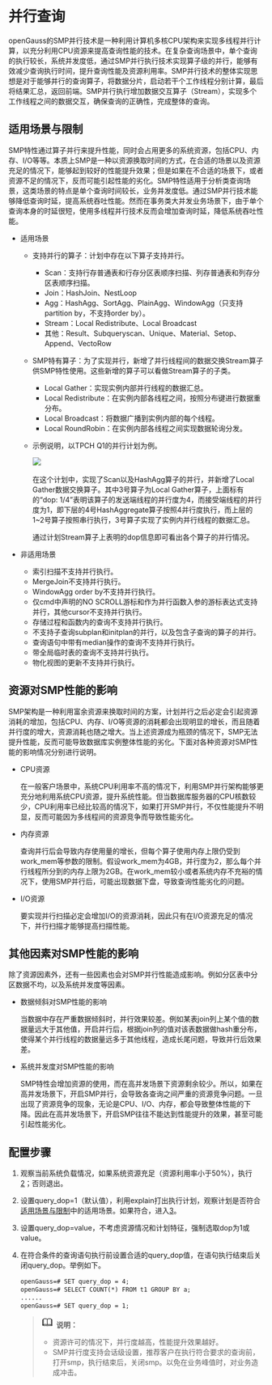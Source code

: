 # 并行查询

openGauss的SMP并行技术是一种利用计算机多核CPU架构来实现多线程并行计算，以充分利用CPU资源来提高查询性能的技术。在复杂查询场景中，单个查询的执行较长，系统并发度低，通过SMP并行执行技术实现算子级的并行，能够有效减少查询执行时间，提升查询性能及资源利用率。SMP并行技术的整体实现思想是对于能够并行的查询算子，将数据分片，启动若干个工作线程分别计算，最后将结果汇总，返回前端。SMP并行执行增加数据交互算子（Stream），实现多个工作线程之间的数据交互，确保查询的正确性，完成整体的查询。

## 适用场景与限制<a name="section136321654121411"></a>

SMP特性通过算子并行来提升性能，同时会占用更多的系统资源，包括CPU、内存、I/O等等。本质上SMP是一种以资源换取时间的方式，在合适的场景以及资源充足的情况下，能够起到较好的性能提升效果；但是如果在不合适的场景下，或者资源不足的情况下，反而可能引起性能的劣化。SMP特性适用于分析类查询场景，这类场景的特点是单个查询时间较长，业务并发度低。通过SMP并行技术能够降低查询时延，提高系统吞吐性能。然而在事务类大并发业务场景下，由于单个查询本身的时延很短，使用多线程并行技术反而会增加查询时延，降低系统吞吐性能。

-   适用场景
    -   支持并行的算子：计划中存在以下算子支持并行。
        -   Scan：支持行存普通表和行存分区表顺序扫描、列存普通表和列存分区表顺序扫描。
        -   Join：HashJoin、NestLoop
        -   Agg：HashAgg、SortAgg、PlainAgg、WindowAgg（只支持partition by，不支持order by）。
        -   Stream：Local Redistribute、Local Broadcast
        -   其他：Result、Subqueryscan、Unique、Material、Setop、Append、VectoRow

    -   SMP特有算子：为了实现并行，新增了并行线程间的数据交换Stream算子供SMP特性使用。这些新增的算子可以看做Stream算子的子类。
        -   Local Gather：实现实例内部并行线程的数据汇总。
        -   Local Redistribute：在实例内部各线程之间，按照分布键进行数据重分布。
        -   Local Broadcast：将数据广播到实例内部的每个线程。
        -   Local RoundRobin：在实例内部各线程之间实现数据轮询分发。

    -   示例说明，以TPCH Q1的并行计划为例。

        ![](figures/zh-cn_image_0000001234211585.png)

        在这个计划中，实现了Scan以及HashAgg算子的并行，并新增了Local Gather数据交换算子。其中3号算子为Local Gather算子，上面标有的“dop: 1/4”表明该算子的发送端线程的并行度为4，而接受端线程的并行度为1，即下层的4号HashAggregate算子按照4并行度执行，而上层的1\~2号算子按照串行执行，3号算子实现了实例内并行线程的数据汇总。

        通过计划Stream算子上表明的dop信息即可看出各个算子的并行情况。



-   非适用场景
    -   索引扫描不支持并行执行。
    -   MergeJoin不支持并行执行。
    -   WindowAgg order by不支持并行执行。
    -   仅cmd中声明的NO SCROLL游标和作为并行函数入参的游标表达式支持并行，其他cursor不支持并行执行。
    -   存储过程和函数内的查询不支持并行执行。
    -   不支持子查询subplan和initplan的并行，以及包含子查询的算子的并行。
    -   查询语句中带有median操作的查询不支持并行执行。
    -   带全局临时表的查询不支持并行执行。
    -   物化视图的更新不支持并行执行。


## 资源对SMP性能的影响<a name="section310105992016"></a>

SMP架构是一种利用富余资源来换取时间的方案，计划并行之后必定会引起资源消耗的增加，包括CPU、内存、I/O等资源的消耗都会出现明显的增长，而且随着并行度的增大，资源消耗也随之增大。当上述资源成为瓶颈的情况下，SMP无法提升性能，反而可能导致数据库实例整体性能的劣化。下面对各种资源对SMP性能的影响情况分别进行说明。

-   CPU资源

    在一般客户场景中，系统CPU利用率不高的情况下，利用SMP并行架构能够更充分地利用系统CPU资源，提升系统性能。但当数据库服务器的CPU核数较少，CPU利用率已经比较高的情况下，如果打开SMP并行，不仅性能提升不明显，反而可能因为多线程间的资源竞争而导致性能劣化。


-   内存资源

    查询并行后会导致内存使用量的增长，但每个算子使用内存上限仍受到work\_mem等参数的限制。假设work\_mem为4GB，并行度为2，那么每个并行线程所分到的内存上限为2GB。在work\_mem较小或者系统内存不充裕的情况下，使用SMP并行后，可能出现数据下盘，导致查询性能劣化的问题。

-   I/O资源

    要实现并行扫描必定会增加I/O的资源消耗，因此只有在I/O资源充足的情况下，并行扫描才能够提高扫描性能。


## 其他因素对SMP性能的影响<a name="section190917443263"></a>

除了资源因素外，还有一些因素也会对SMP并行性能造成影响。例如分区表中分区数据不均，以及系统并发度等因素。

-   数据倾斜对SMP性能的影响

    当数据中存在严重数据倾斜时，并行效果较差。例如某表join列上某个值的数据量远大于其他值，开启并行后，根据join列的值对该表数据做hash重分布，使得某个并行线程的数据量远多于其他线程，造成长尾问题，导致并行后效果差。

-   系统并发度对SMP性能的影响

    SMP特性会增加资源的使用，而在高并发场景下资源剩余较少。所以，如果在高并发场景下，开启SMP并行，会导致各查询之间严重的资源竞争问题。一旦出现了资源竞争的现象，无论是CPU、I/O、内存，都会导致整体性能的下降。因此在高并发场景下，开启SMP往往不能达到性能提升的效果，甚至可能引起性能劣化。


## 配置步骤<a name="section58511820192718"></a>

1.  观察当前系统负载情况，如果系统资源充足（资源利用率小于50%），执行[2](#li1174421213171)；否则退出。
2.  <a name="li1174421213171"></a>设置query\_dop=1（默认值），利用explain打出执行计划，观察计划是否符合[适用场景与限制](#section136321654121411)中的适用场景。如果符合，进入[3](#li998191911172)。
3.  <a name="li998191911172"></a>设置query\_dop=value，不考虑资源情况和计划特征，强制选取dop为1或value。
4.  在符合条件的查询语句执行前设置合适的query\_dop值，在语句执行结束后关闭query\_dop。举例如下。

    ```
    openGauss=# SET query_dop = 4;
    openGauss=# SELECT COUNT(*) FROM t1 GROUP BY a;
    ......
    openGauss=# SET query_dop = 1;
    ```

    >![](public_sys-resources/icon-note.png) **说明：**   
    >-   资源许可的情况下，并行度越高，性能提升效果越好。  
    >-   SMP并行度支持会话级设置，推荐客户在执行符合要求的查询前，打开smp，执行结束后，关闭smp。以免在业务峰值时，对业务造成冲击。  


